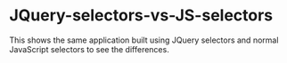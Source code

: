# JQuery-selectors-vs-JS-selectors
This shows the same application built using JQuery selectors and normal JavaScript selectors to see the differences.
